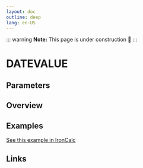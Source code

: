 ```yaml
---
layout: doc
outline: deep
lang: en-US
---
```


::: warning
**Note:** This page is under construction 🚧
:::

# DATEVALUE

## Parameters

## Overview

## Examples

[See this example in IronCalc](https://app.ironcalc.com/?filename=datevalue)

## Links